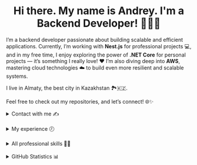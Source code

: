 <h1 align="center">Hi there. My name is Andrey. I'm a Backend Developer! 👨🏼‍💻</h1>

I’m a backend developer passionate about building scalable and efficient applications. Currently, I’m working with **Nest.js** for professional projects 💻, and in my free time, I enjoy exploring the power of **.NET Core** for personal projects — it’s something I really love! ❤️ I’m also diving deep into **AWS**, mastering cloud technologies ☁️ to build even more resilient and scalable systems.

I live in Almaty, the best city in Kazakhstan 🏞️🇰🇿.

Feel free to check out my repositories, and let’s connect! 🌐✨

<details>
  <summary>Contact with me ✍️</summary>
  <p align="center">
    <a href="https://www.linkedin.com/in/andrey-agafonov-dev/" target="_blank" style="text-decoration: none">	
      <img src="https://img.icons8.com/fluent/48/000000/linkedin.png"/>
    </a>
    <a href="https://t.me/DES_Destry" target="_blank" style="text-decoration: none">	
      <img src="https://img.icons8.com/fluent/48/000000/telegram-app.png" />
    </a>
  </p>
</details>

<br/>

<details>
  <summary>My experience 🕗	</summary>

  ### Programming experience since: Dec, 2018 <br/>
  ### Backend developing experience since: Oct, 2020 <br/>
  ### First work experience since: May, 2021 <br/>
</details>

<br/>

<details>
  <summary> Аll professional skills	💪🏼 </summary>

  *Yes, there is also a frontend, because I like to play with technology sometimes

<table>
  <tr>
    <td>Main Skill</td>
    <td>
     <img alt="Google" src="https://img.shields.io/badge/-Google-4285F4?style=flat&logo=Google&logoColor=white" />
    </td>
  </tr>

  <tr>
    <td>Languages</td>
    <td>
      <img alt="JavaScript" src="https://img.shields.io/badge/-JavaScript-F7DF1E?style=flat&logo=JavaScript&logoColor=black" />
      <img alt="TypeScript" src="https://img.shields.io/badge/-TypeScript-29A0DD?style=flat&logo=TypeScript&logoColor=white" />
       <img alt="CSharp" src="https://img.shields.io/badge/-C%23-green?style=flat&logo=Rider&logoColor=white" />
    </td>
  </tr>

  <tr>
    <td>Frameworks</td>
    <td>
      <img alt="asp.net" src="https://img.shields.io/badge/-ASP.NET Web API-5C2D91?style=flat&logo=.NET&logoColor=white" />
      <img alt="WinForms" src="https://img.shields.io/badge/-WinForms-5C2D91?style=flat&logo=.NET&logoColor=white" />
      <img alt="WPF" src="https://img.shields.io/badge/-WPF-5C2D91?style=flat&logo=.NET&logoColor=white" />
      <img alt="NestJS" src="https://img.shields.io/badge/-Nest.js-E0234E?style=flat&logo=NestJS&logoColor=white" />
      <img alt="express" src="https://img.shields.io/badge/-Express-000000?style=flat&logo=Express&logoColor=white" />
      <img alt="Vue" src="https://img.shields.io/badge/-Vue.js-4FC08D?style=flat&logo=Vue.js&logoColor=white" />     <img alt="Nuxt" src="https://img.shields.io/badge/-Nuxt.js-00DC82?style=flat&logo=Nuxt.js&logoColor=white" />
      <img alt="Flutter" src="https://img.shields.io/badge/-Flutter-3498DB?style=flat&logo=Flutter&logoColor=white" />
    </td>
  </tr>

  <tr>
    <td>Databases</td>
    <td>
      <img alt="PostgreSQL" src="https://img.shields.io/badge/-PostgreSQL-4169E1?style=flat&logo=PostgreSQL&logoColor=white" />
      <img alt="MongoDB" src="https://img.shields.io/badge/-MongoDB-13AA52?style=flat&logo=mongodb&logoColor=white" />
    </td>
  </tr>

  <tr>
    <td>Technologies</td>
    <td>
      <img alt="AWS" src="https://img.shields.io/badge/-AWS-232F3E?style=flat&logo=AmazonWebServices&logoColor=FF9900"/>
      <img alt="Docker" src="https://img.shields.io/badge/-Docker-29A0DD?style=flat&logo=Docker&logoColor=white"/>
      <img alt="Docker Compose" src="https://img.shields.io/badge/-Docker Compose-29A0DD?style=flat&logo=Docker&logoColor=white"/>
      <img alt="RabbitMQ" src="https://img.shields.io/badge/-RabbitMQ-FF6600?style=flat&logo=RabbitMQ&logoColor=white"/>
      <img alt="Heroku" src="https://img.shields.io/badge/-Heroku-430098?style=flat&logo=Heroku&logoColor=white"/>
      <img alt="Github Actions" src="https://img.shields.io/badge/-Github Actions-2088FF?style=flat&logo=Github Actions&logoColor=white"/>
      <img alt="jwt" src="https://img.shields.io/badge/-JWT-000000?style=flat&logo=JSON-Web-Tokens&logoColor=white" />
    </td>
  </tr>
</table>
</details>

<br/>

<details>
  <summary>GitHub Statistics	📊</summary>

  <!-- <p align="center">
 <a href="#" alt="DES-Destry's(Andrey Kirik's) GitHub stats">
  <img src="https://github-readme-stats.vercel.app/api?username=DES-Destry&bg_color=252525&text_color=01DD82&icon_color=56E7AB&border_color=56E7AB&title_color=01DD82&show_icons=true&include_all_commits=true" height="200"/>
    <img src="https://github-readme-stats.vercel.app/api?username=DES-Destry&bg_color=266.09deg,80EEC0,00DC82&text_color=FFFFFF&icon_color=FFFFFF&border_color=FFFFFF&title_color=FFFFFF&show_icons=true&include_all_commits=true" height="200"/>
 </a>
</p>

<br/>
<br/>

<p align="center">
 <a href="#" alt="DES-Destry's(Andrey Kirik's) GitHub stats">
  <img src="https://github-readme-stats.vercel.app/api/top-langs/?username=DES-Destry&layout=compact&bg_color=266.09deg,80EEC0,00DC82&text_color=FFFFFF&icon_color=FFFFFF&border_color=FFFFFF&title_color=FFFFFF&langs_count=10" height="230"/>
 </a>
</p>

<br/>
<br/> -->

![Metrics](https://metrics.lecoq.io/DES-Destry?template=classic&repositories.forks=true&lines=1&habits=1&followup=1&leetcode=1&introduction=1&activity=1&base=header%2C%20activity%2C%20community%2C%20repositories%2C%20metadata&base.indepth=false&base.hireable=false&base.skip=false&lines=false&lines.sections=base&lines.repositories.limit=4&lines.history.limit=5&lines.delay=0&habits=true&habits.from=200&habits.days=14&habits.facts=true&habits.charts=false&habits.charts.type=classic&habits.trim=false&habits.languages.limit=8&habits.languages.threshold=0%25&followup=false&followup.sections=repositories&followup.indepth=false&followup.archived=true&activity=false&activity.limit=5&activity.load=300&activity.days=14&activity.visibility=all&activity.timestamps=false&activity.filter=all&introduction=false&introduction.title=true&leetcode=false&leetcode.user=DES-Destry&leetcode.sections=solved&leetcode.limit.skills=10&leetcode.limit.recent=2&config.timezone=Asia%2FAlmaty)

<p align="center">
 <a href="#" alt="DES-Destry's(Andrey Kirik's) GitHub stats">
  <img src="https://github-readme-streak-stats.herokuapp.com/?user=DES-Destry&theme=dark&bg_color=266.09deg,80EEC0,00DC82&text_color=FFFFFF&icon_color=FFFFFF&border_color=FFFFFF&title_color=FFFFFF" height="200"/>
 </a>
</p>
</details>

